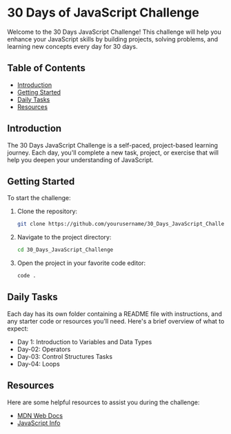 # 30 Days of JavaScript Challenge

Welcome to the 30 Days JavaScript Challenge! This challenge will help you enhance your JavaScript skills by building projects, solving problems, and learning new concepts every day for 30 days.

## Table of Contents

- [Introduction](#introduction)
- [Getting Started](#getting-started)
- [Daily Tasks](#daily-tasks)
- [Resources](#resources)

## Introduction

The 30 Days JavaScript Challenge is a self-paced, project-based learning journey. Each day, you'll complete a new task, project, or exercise that will help you deepen your understanding of JavaScript.

## Getting Started

To start the challenge:

1. Clone the repository:
   ```bash
   git clone https://github.com/yourusername/30_Days_JavaScript_Challenge.git
   ```
2. Navigate to the project directory:
   ```bash
   cd 30_Days_JavaScript_Challenge
   ```
3. Open the project in your favorite code editor:
   ```bash
   code .
   ```

## Daily Tasks

Each day has its own folder containing a README file with instructions, and any starter code or resources you'll need. Here's a brief overview of what to expect:

- Day 1: Introduction to Variables and Data Types
- Day-02: Operators
- Day-03: Control Structures Tasks
- Day-04: Loops

## Resources

Here are some helpful resources to assist you during the challenge:

- [MDN Web Docs](https://developer.mozilla.org/)
- [JavaScript Info](https://javascript.info/)
